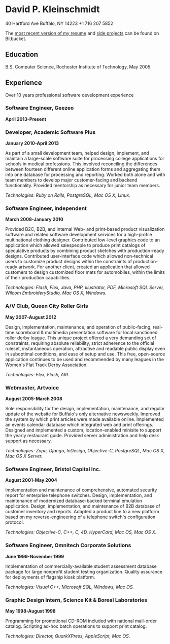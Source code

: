 # David P. Kleinschmidt
40 Hartford Ave
Buffalo, NY 14223
+1 716 207 5852

The [most recent version of my resume](https://bitbucket.org/zobar/resume) and
[side projects](https://bitbucket.org/zobar) can be found on Bitbucket.

## Education
B.S. Computer Science, Rochester Institute of Technology, May 2005

## Experience
Over 10 years professional software development experience

### Software Engineer, Geezeo
**April 2013-Present**

### Developer, Academic Software Plus
**January 2010-April 2013**

As part of a small development team, helped design, implement, and maintain a
large-scale software suite for processing college applications for schools in
medical professions. This involved reconciling the differences between fourteen
different online application forms and aggregating them into one database for
processing and reporting. Worked both alone and with team members to develop
major customer-facing and backend functionality. Provided mentorship as
necessary for junior team members.

_Technologies: Ruby on Rails, PostgreSQL, Mac OS X, Linux._

### Software Engineer, independent
**March 2008-January 2010**

Provided B2C, B2B, and internal Web- and print-based product visualization
software and related software development services for a high-profile
multinational clothing designer. Contributed low-level graphics code to an
application which allowed salespeople to produce print catalogs of speculative
products by combining product sketches with production-ready designs.
Contributed user-interface code which allowed non-technical users to customize
product designs within the constraints of production-ready artwork. For another
client, created an application that allowed customers to design customized floor
mats for automobiles, within the limits of their production capabilities.

_Technologies: Flash, Flex, Java, PHP, Illustrator, PDF, Microsoft SQL Server,
Wilcom EmbroideryStudio, Mac OS X, Windows._

### A/V Club, Queen City Roller Girls
**May 2007-August 2012**

Design, implementation, maintenance, and operation of public-facing, real-time
scoreboard & multimedia presentation software for local sanctioned roller derby
league. This unique project offered a very demanding set of constraints,
requiring absolute reliability, strict adherence to the official ruleset,
instantaneous operation, attractive and readable public display even in
suboptimal conditions, and ease of setup and use. This free, open-source
application continues to be used and recommended by many leagues in the Women's
Flat Track Derby Association.

_Technologies: Flex, Flash, AIR._

### Webmaster, Artvoice
**August 2005-March 2008**

Sole responsibility for the design, implementation, maintenance, and regular
update of the website for Buffalo's only alternative newsweekly. Improved the
system by which print articles were made available online. Implemented an events
calendar database which integrated web and print offerings. Designed and
implemented a custom, location-enabled minisite to support the yearly restaurant
guide. Provided server administration and help desk support as necessary.

_Technologies: Zope, Django, InDesign, Objective-C, PostgreSQL, Mac OS X, Mac OS
X Server._

### Software Engineer, Bristol Capital Inc.
**August 2001-May 2004**

Implementation and maintenance of comprehensive, automated security report for
enterprise telephone switches. Design, implementation, and maintenance of
modernized database-backed terminal emulation application. Design,
implementation, and maintenance of B2B database of customer inventory and
reports. Adapted a product line to a new platform based on my
reverse-engineering of a telephone switch's configuration protocol.

_Technologies: Objective-C, C++, C, 4D, HyperCard, Mac OS, Mac OS X._

### Software Engineer, Omnitech Corporate Solutions
**June 1999-November 1999**

Implementation of commercially-available student assessment database package for
large nonprofit student testing organization. Quality assurance for deployments
of flagship kiosk platform.

_Technologies: Visual C++, Microsoft SQL, Windows, Mac OS._

### Graphic Design Intern, Science Kit & Boreal Laboratories
**May 1998-August 1998**

Programming for promotional CD-ROM included with national mail-order catalog.
Scripting ad-hoc batch operations to support print catalog.

_Technologies: Director, QuarkXPress, AppleScript, Mac OS._
